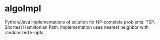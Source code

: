 algoImpl
========

Python/Java implementations of solution for NP-complete problems: TSP, Shortest Hamiltonian Path.  Implementation uses nearest neighbor with randomized k-opts.
